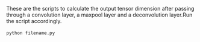 These are the scripts to calculate the output tensor dimension after passing through a convolution layer, a maxpool layer and a deconvolution layer.Run the script accordingly.<br>
<br>
```python filename.py```<br>
